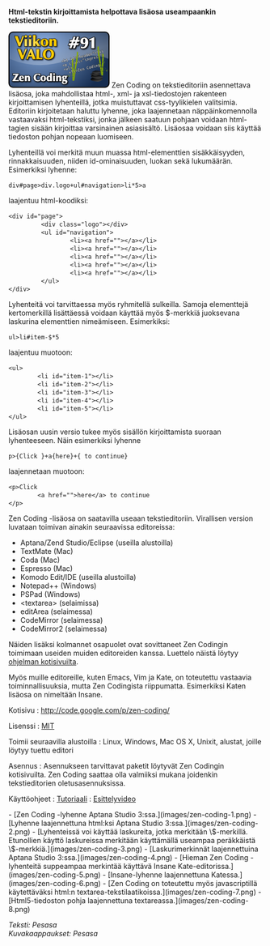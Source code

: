 <!--
Title: Zen Coding
Week: 2x39
Number: 91
Date: 2012/09/23
Pageimage: valo91-zencoding.png
Tags: Linux,Windows,Mac OS X,Ohjelmointi
-->

**Html-tekstin kirjoittamista helpottava lisäosa useampaankin
tekstieditoriin.**

![](images/valo91-zencoding.png "fig:valo91-zencoding.png") Zen Coding on
tekstieditoriin asennettava lisäosa, joka mahdollistaa html-, xml- ja
xsl-tiedostojen rakenteen kirjoittamisen lyhenteillä, jotka muistuttavat
css-tyylikielen valitsimia. Editoriin kirjoitetaan haluttu lyhenne, joka
laajennetaan näppäinkomennolla vastaavaksi html-tekstiksi, jonka jälkeen
saatuun pohjaan voidaan html-tagien sisään kirjoittaa varsinainen
asiasisältö. Lisäosaa voidaan siis käyttää tiedoston pohjan nopeaan
luomiseen.

Lyhenteillä voi merkitä muun muassa html-elementtien sisäkkäisyyden,
rinnakkaisuuden, niiden id-ominaisuuden, luokan sekä lukumäärän.
Esimerkiksi lyhenne:

```
div#page>div.logo+ul#navigation>li*5>a
```

laajentuu html-koodiksi:

```
<div id="page">
         <div class="logo"></div>
         <ul id="navigation">
                 <li><a href=""></a></li>
                 <li><a href=""></a></li>
                 <li><a href=""></a></li>
                 <li><a href=""></a></li>
                 <li><a href=""></a></li>
         </ul>
</div>
```

Lyhenteitä voi tarvittaessa myös ryhmitellä sulkeilla. Samoja
elementtejä kertomerkillä lisättäessä voidaan käyttää myös \$-merkkiä
juoksevana laskurina elementtien nimeämiseen. Esimerkiksi:

```
ul>li#item-$*5
```

laajentuu muotoon:

```
<ul>
        <li id="item-1"></li>
        <li id="item-2"></li>
        <li id="item-3"></li>
        <li id="item-4"></li>
        <li id="item-5"></li>
</ul>
```

Lisäosan uusin versio tukee myös sisällön kirjoittamista suoraan
lyhenteeseen. Näin esimerkiksi lyhenne

```
p>{Click }+a{here}+{ to continue}
```

laajennetaan muotoon:

```
<p>Click 
        <a href="">here</a> to continue
</p>
```

Zen Coding -lisäosa on saatavilla useaan tekstieditoriin. Virallisen
version luvataan toimivan ainakin seuraavissa editoreissa:

-   Aptana/Zend Studio/Eclipse (useilla alustoilla)
-   TextMate (Mac)
-   Coda (Mac)
-   Espresso (Mac)
-   Komodo Edit/IDE (useilla alustoilla)
-   Notepad++ (Windows)
-   PSPad (Windows)
-   &lt;textarea&gt;
    (selaimissa)
-   editArea (selaimessa)
-   CodeMirror (selaimessa)
-   CodeMirror2 (selaimessa)

Näiden lisäksi kolmannet osapuolet ovat sovittaneet Zen Codingin
toimimaan useiden muiden editoreiden kanssa. Luettelo näistä löytyy
[ohjelman kotisivuilta](http://code.google.com/p/zen-coding/).

Myös muille editoreille, kuten Emacs, Vim ja Kate, on toteutettu
vastaavia toiminnallisuuksia, mutta Zen Codingista riippumatta.
Esimerkiksi Katen lisäosa on nimeltään Insane.

Kotisivu
:   <http://code.google.com/p/zen-coding/>

Lisenssi
:   [MIT](MIT)

Toimii seuraavilla alustoilla
:   Linux, Windows, Mac OS X, Unixit, alustat, joille löytyy tuettu
    editori

Asennus
:   Asennukseen tarvittavat paketit löytyvät Zen Codingin kotisivuilta.
    Zen Coding saattaa olla valmiiksi mukana joidenkin tekstieditorien
    oletusasennuksissa.

Käyttöohjeet
:   [Tutoriaali](http://coding.smashingmagazine.com/2009/11/21/zen-coding-a-new-way-to-write-html-code/)
:   [Esittelyvideo](http://vimeo.com/7405114)

<div class="psgallery" markdown="1">
-   [Zen Coding -lyhenne Aptana Studio 3:ssa.](images/zen-coding-1.png)
-   [Lyhenne laajennettuna html:ksi Aptana Studio
    3:ssa.](images/zen-coding-2.png)
-   [Lyhenteissä voi käyttää laskureita, jotka merkitään \$-merkillä.
    Etunollien käyttö laskureissa merkitään käyttämällä useampaa
    peräkkäistä \$-merkkiä.](images/zen-coding-3.png)
-   [Laskurimerkinnät laajennettuina Aptana Studio
    3:ssa.](images/zen-coding-4.png)
-   [Hieman Zen Coding -lyhenteitä suppeampaa merkintää käyttävä Insane
    Kate-editorissa.](images/zen-coding-5.png)
-   [Insane-lyhenne laajennettuna Katessa.](images/zen-coding-6.png)
-   [Zen Coding on toteutettu myös javascriptillä käytettäväksi html:n
    textarea-tekstilaatikoissa.](images/zen-coding-7.png)
-   [Html5-tiedoston pohja laajennettuna
    textareassa.](images/zen-coding-8.png)
</div>

*Teksti: Pesasa* <br />
*Kuvakaappaukset: Pesasa*
